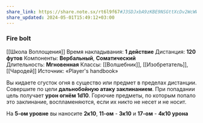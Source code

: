 ```yaml
---
share_link: https://share.note.sx/rt6l9f67#J3SDJxbA9zKBE9NSGttXcDv2WcWWTojuALAjVZt2DHs
share_updated: 2024-05-01T15:49:12+03:00
---
```

### Fire bolt
[[Школа Воплощения]]
Время накладывания: **1 действие**
Дистанция: **120 футов**
Компоненты: **Вербальный**, **Соматический**
Длительность: **Мгновенная**
Классы: [[Волшебник]], [[Изобретатель]], [[Чародей]]
Источник: «Player's handbook»

Вы кидаете сгусток огня в существо или предмет в пределах дистанции. Совершите по цели **дальнобойную атаку заклинанием**. При попадании цель получает **урон огнём 1d10**. Горючие предметы, по которым попало это заклинание, воспламеняются, если их никто не несет и не носит.  
  

На **5-ом уровне** вы наносите **2к10**, **11-ом** - **3к10** и **17-ом** - **4к10 урона**